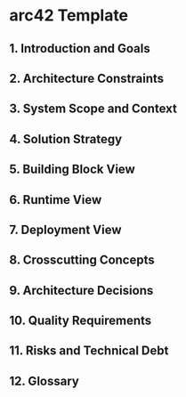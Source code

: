 # arc42 Template

## 1. Introduction and Goals
## 2. Architecture Constraints
## 3. System Scope and Context
## 4. Solution Strategy
## 5. Building Block View
## 6. Runtime View
## 7. Deployment View
## 8. Crosscutting Concepts
## 9. Architecture Decisions
## 10. Quality Requirements
## 11. Risks and Technical Debt
## 12. Glossary